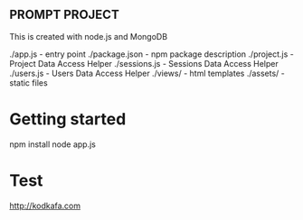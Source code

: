 PROMPT PROJECT
--------------
This is created with node.js and MongoDB

./app.js - entry point
./package.json - npm package description
./project.js - Project Data Access Helper
./sessions.js - Sessions Data Access Helper
./users.js - Users Data Access Helper
./views/ - html templates
./assets/ - static files

Getting started
===============

npm install
node app.js

Test
====
http://kodkafa.com



